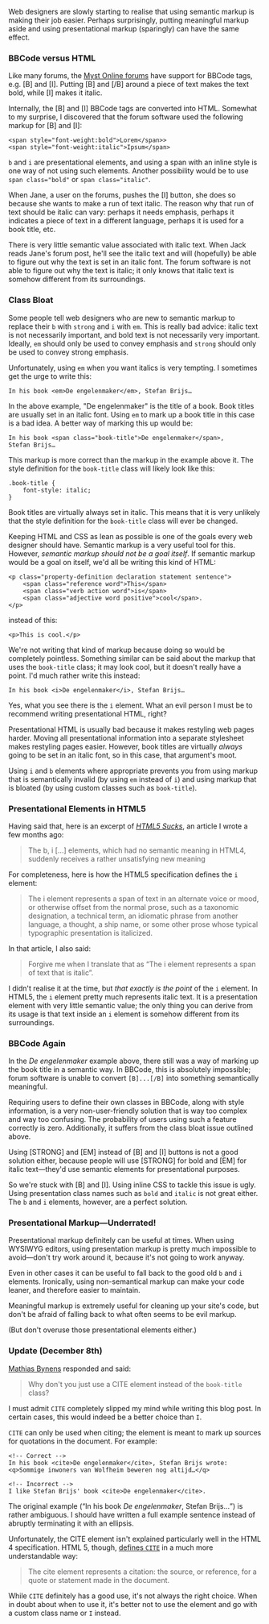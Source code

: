 Web designers are slowly starting to realise that using semantic markup is making their job easier. Perhaps surprisingly, putting meaningful markup aside and using presentational markup (sparingly) can have the same effect.

### BBCode versus HTML

Like many forums, the [Myst Online forums](http://www.mystonline.com/forums/) have support for BBCode tags, e.g. [B] and [I]. Putting [B] and [/B] around a piece of text makes the text bold, while [I] makes it italic.

Internally, the [B] and [I] BBCode tags are converted into HTML. Somewhat to my surprise, I discovered that the forum software used the following markup for [B] and [I]:

<pre><code>&lt;<span class="element">span</span> <span class="attribute">style</span>=<span class="value">"font-weight:bold"</span>>Lorem&lt;/<span class="element">span></span>>
&lt;<span class="element">span</span> <span class="attribute">style</span>=<span class="value">"font-weight:italic"</span>>Ipsum&lt;/<span class="element">span</span>></code></pre>

`b` and `i` are presentational elements, and using a span with an inline style is one way of not using such elements. Another possibility would be to use `span class="bold"` or `span class="italic"`.

When Jane, a user on the forums, pushes the [I] button, she does so because she wants to make a run of text italic. The reason why that run of text should be italic can vary: perhaps it needs emphasis, perhaps it indicates a piece of text in a different language, perhaps it is used for a book title, etc.

There is very little semantic value associated with italic text. When Jack reads Jane's forum post, he'll see the italic text and will (hopefully) be able to figure out why the text is set in an italic font. The forum software is not able to figure out why the text is italic; it only knows that italic text is somehow different from its surroundings.

### Class Bloat

Some people tell web designers who are new to semantic markup to replace their `b` with `strong` and `i` with `em`. This is really bad advice: italic text is not necessarily important, and bold text is not necessarily very important. Ideally, `em` should only be used to convey emphasis and `strong` should only be used to convey strong emphasis.

Unfortunately, using `em` when you want italics is very tempting. I sometimes get the urge to write this:

<pre><code>In his book &lt;<span class="element">em</span>>De engelenmaker&lt;/<span class="element">em</span>>, Stefan Brijs&hellip;</code></pre>

In the above example, "De engelenmaker" is the title of a book. Book titles are usually set in an italic font. Using `em` to mark up a book title in this case is a bad idea. A better way of marking this up would be:

<pre><code>In his book &lt;<span class="element">span</span> <span class="attribute">class</span>=<span class="value">"book-title"</span>>De engelenmaker&lt;/<span class="element">span</span>>,
Stefan Brijs&hellip;</code></pre>

This markup is more correct than the markup in the example above it. The style definition for the `book-title` class will likely look like this:

<pre><code>.<span class="element">book-title</span> {
    <span class="attribute">font-style</span>: <span class="value">italic</span>;
}</code></pre>

Book titles are virtually always set in italic. This means that it is very unlikely that the style definition for the `book-title` class will ever be changed.

Keeping HTML and CSS as lean as possible is one of the goals every web designer should have. Semantic markup is a very useful tool for this. However, _semantic markup should not be a goal itself_. If semantic markup would be a goal on itself, we'd all be writing this kind of HTML:

<pre><code>&lt;<span class="element">p</span> <span class="attribute">class</span>=<span class="value">"property-definition declaration statement sentence"</span>>
    &lt;<span class="element">span</span> <span class="attribute">class</span>=<span class="value">"reference word"</span>>This&lt;/<span class="element">span</span>>
    &lt;<span class="element">span</span> <span class="attribute">class</span>=<span class="value">"verb action word"</span>>is&lt;/<span class="element">span</span>>
    &lt;<span class="element">span</span> <span class="attribute">class</span>=<span class="value">"adjective word positive"</span>>cool&lt;/<span class="element">span</span>>.
&lt;/<span class="element">p</span>></code></pre>

instead of this:

<pre><code>&lt;<span class="element">p</span>>This is cool.&lt;/<span class="element">p</span>></code></pre>

We're not writing that kind of markup because doing so would be completely pointless. Something similar can be said about the markup that uses the `book-title` class; it may look cool, but it doesn't really have a point. I'd much rather write this instead:

<pre><code>In his book &lt;<span class="element">i</span>>De engelenmaker&lt;/<span class="element">i</span>>, Stefan Brijs&hellip;</code></pre>

Yes, what you see there is the `i` element. What an evil person I must be to recommend writing presentational HTML, right?

Presentational HTML is usually bad because it makes restyling web pages harder. Moving all presentational information into a separate stylesheet makes restyling pages easier. However, book titles are virtually _always_ going to be set in an italic font, so in this case, that argument's moot.

Using `i` and `b` elements where appropriate prevents you from using markup that is semantically invalid (by using `em` instead of `i`) and using markup that is bloated (by using custom classes such as `book-title`).

### Presentational Elements in HTML5

Having said that, here is an excerpt of <cite>[HTML5 Sucks](/journal/2007/html5-sucks/)</cite>, an article I wrote a few months ago:

> The b, i [&hellip;] elements, which had no semantic meaning in HTML4, suddenly receives a rather unsatisfying new meaning

For completeness, here is how the HTML5 specification defines the `i` element: 

> The i element represents a span of text in an alternate voice or mood, or
> otherwise offset from the normal prose, such as a taxonomic designation, a
> technical term, an idiomatic phrase from another language, a thought, a ship
> name, or some other prose whose typical typographic presentation is
> italicized.

In that article, I also said:

> Forgive me when I translate that as &ldquo;The i element represents a span of text
> that is italic&rdquo;.

I didn't realise it at the time, but _that exactly is the point_ of the `i` element. In HTML5, the `i` element pretty much represents italic text. It is a presentation element with very little semantic value; the only thing you can derive from its usage is that text inside an `i` element is somehow different from its surroundings.

### BBCode Again

In the <i>De engelenmaker</i> example above, there still was a way of marking up the book title in a semantic way. In BBCode, this is absolutely impossible; forum software is unable to convert `[B]...[/B]` into something semantically meaningful.

Requiring users to define their own classes in BBCode, along with style information, is a very non-user-friendly solution that is way too complex and way too confusing. The probability of users using such a feature correctly is zero. Additionally, it suffers from the class bloat issue outlined above.

Using [STRONG] and [EM] instead of [B] and [I] buttons is not a good solution either, because people will use [STRONG] for bold and [EM] for italic text&mdash;they'd use semantic elements for presentational purposes.

So we're stuck with [B] and [I]. Using inline CSS to tackle this issue is ugly. Using presentation class names such as `bold` and `italic` is not great either. The `b` and `i` elements, however, are a perfect solution.

### Presentational Markup&mdash;Underrated!

Presentational markup definitely can be useful at times. When using WYSIWYG editors, using presentation markup is pretty much impossible to avoid&mdash;don't try work around it, because it's not going to work anyway.

Even in other cases it can be useful to fall back to the good old `b` and `i` elements. Ironically, using non-semantical markup can make your code leaner, and therefore easier to maintain.

Meaningful markup is extremely useful for cleaning up your site's code, but don't be afraid of falling back to what often seems to be evil markup.

(But don't overuse those presentational elements either.)

### Update (December 8th)

[Mathias Bynens](http://mathiasbynens.be/) responded and said:

> Why don't you just use a CITE element instead of the `book-title` class?

I must admit `CITE` completely slipped my mind while writing this blog post. In certain cases, this would indeed be a better choice than `I`.

`CITE` can only be used when citing; the element is meant to mark up sources for quotations in the document. For example:

<pre><code><span class="comment">&lt;!-- Correct --></span>
In his book &lt;<span class="element">cite</span>>De engelenmaker&lt;/<span class="element">cite</span>>, Stefan Brijs wrote:
&lt;q>Sommige inwoners van Wolfheim beweren nog altijd&hellip;&lt;/q>

<span class="comment">&lt;!-- Incorrect --></span>
I like Stefan Brijs' book &lt;<span class="element">cite</span>>De engelenmaker&lt;/<span class="element">cite</span>>.</code></pre>

The original example (<q>In his book <i>De engelenmaker</i>, Stefan Brijs&hellip;</q>) is  rather ambiguous. I should have written a full example sentence instead of abruptly terminating it with an ellipsis.

Unfortunately, the CITE element isn't explained particularly well in the HTML 4 specification. HTML 5, though, <a href="http://www.whatwg.org/specs/web-apps/current-work/#the-cite">defines `CITE`</a> in a much more understandable way:

> The cite element represents a citation: the source, or reference, for a quote or statement made in the document.

While `CITE` definitely has a good use, it's not always the right choice. When in doubt about when to use it, it's better not to use the element and go with a custom class name or `I` instead.
